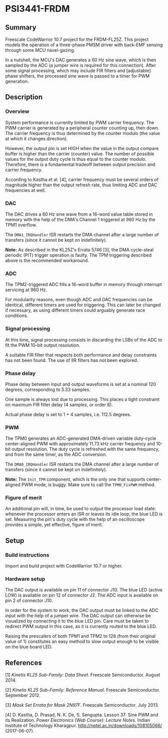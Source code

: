 # PSI3441-FRDM

## Summary

Freescale CodeWarrior 10.7 project for the FRDM-FL25Z. This project models the operation of a three-phase PMSM driver with back-EMF sensing through some MCU navel-gazing.

In a nutshell, the MCU's DAC generates a 60 Hz sine wave, which is then sampled by the ADC (a jumper wire is required for this connection). After some signal processing, which may include FIR filters and [adjustable] phase shifters, the processed sine wave is passed to a timer for PWM generation.


## Description

### Overview

System performance is currently limited by PWM carrier frequency. The PWM carrier is generated by a peripheral counter counting up, then down. The carrier frequency is thus determined by the counter modulo (the value at which it changes direction).

However, the output pin is set HIGH when the value in the output compare buffer is higher than the carrier (counter) value. The number of possible values for the output duty cycle is thus equal to the counter modulo. Therefore, there is a fundamental tradeoff between output precision and carrier frequency.

According to Kastha et al. [4], carrier frequency must be several orders of magnitude higher than the output refresh rate, thus limiting ADC and DAC frequencies at well.


### DAC

The DAC drives a 60 Hz sine wave from a 16-word value table stored in memory with the help of the DMA's Channel 1 triggered at 960 Hz by the TPM1 overflow.

The `DMA1_IRQHandler` ISR restarts the DMA channel after a large number of transfers (since it cannot be kept on indefinitely).

**Note:** As described in the KL25Z's Errata 5746 [3], the DMA cycle-steal periodic (PIT) trigger operation is faulty. The TPM triggering described above is the recommended workaround.


### ADC

The TPM2-triggered ADC fills a 16-word buffer in memory through interrupt servicing at 960 Hz.

For modularity reasons, even though ADC and DAC frequencies can be identical, different timers are used for triggering. This can later be changed if necessary, as using different timers could arguably generate race conditions.


### Signal processing

At this time, signal processing consists in discarding the LSBs of the ADC to fit the PWM 10-bit output resolution.

A suitable FIR filter that respects both performance and delay constraints has not been found. The use of IIR filters has not been explored.


### Phase delay

Phase delay between input and output waveforms is set at a nominal 120 degrees, corresponding to 5.33 samples.

One sample is always lost due to processing. This places a tight constraint on maximum FIR filter delay (4 samples, or order 8).

Actual phase delay is set to 1 + 4 samples, i.e. 112.5 degrees.


### PWM

The TPM0 generates an ADC-generated DMA-driven variable duty-cycle center-aligned PWM with approximately 11.73 kHz carrier frequency and 10-bit output resolution. The duty cycle is refreshed with the same frequency, and from the same timer, as the ADC conversion.

The `DMA0_IRQHandler` ISR restarts the DMA channel after a large number of transfers (since it cannot be kept on indefinitely).

**Note:** The `Init_TPM` component, which is the only one that supports center-aligned PWM mode, is buggy. Make sure to call the `TPM0_FixPWM` method.


### Figure of merit

An additional pin will, in time, be used to output the processor load state: whenever the processor enters an ISR or leaves its idle loop, the blue LED is set. Measuring the pin's duty cycle with the help of an oscilloscope provides a simple, yet effective, figure of merit.


## Setup

### Build instructions

Import and build project with CodeWarrior 10.7 or higher.


### Hardware setup

The DAC output is available on pin 11 of connector J10. The blue LED (active LOW) is available on pin 12 of connector J2. The ADC input is available on pin 2 of connector J10.

In order for the system to work, the DAC output must be linked to the ADC input with the help of a jumper wire. The DAC output can otherwise be visualized by connecting it to the blue LED pin. Care must be taken to redirect PWM output in this case, as it is currently routed to the blue LED.

Raising the prescalers of both TPM1 and TPM2 to 128 (from their original value of 1) constitutes an easy method to slow output enough to be visible on the blue board LED.


## References

[1] *Kinetis KL25 Sub-Family: Data Sheet*. Freescale Semiconductor. August 2014.

[2] *Kinetis KL25 Sub-Family: Reference Manual*. Freescale Semiconductor. September 2012.

[3] *Mask Set Errata for Mask 2N97F*. Freescale Semiconductor. July 2013.

[4] D. Kastha, D. Prasad, N. K. De, S. Sengupta. Lesson 37: Sine PWM and its Realization. *Power Electronics (Web Course): Lecture Notes*. Indian Institute of Technology Kharagpur. http://nptel.ac.in/downloads/108105066/ (2017-06-07).
